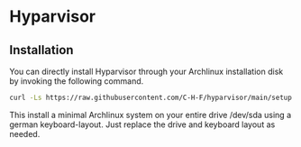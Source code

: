 # Hyparvisor

## Installation

You can directly install Hyparvisor through your Archlinux installation disk by invoking the following command.

```bash
curl -Ls https://raw.githubusercontent.com/C-H-F/hyparvisor/main/setup.sh | bash -s -- -d /dev/sda -k de
```

This install a minimal Archlinux system on your entire drive /dev/sda using a german keyboard-layout. Just replace the drive and keyboard layout as needed.
